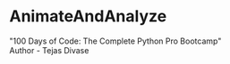 # AnimateAndAnalyze
"100 Days of Code: The Complete Python Pro Bootcamp"
<br>
Author - Tejas Divase
